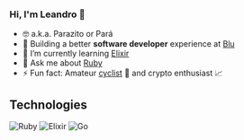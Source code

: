 ### Hi, I'm Leandro 👋

- 🤓 a.k.a. Parazito or Pará
- 🚀 Building a better **software developer** experience at [Blu](https://www.blu.com.br)
- 🌱 I’m currently learning [Elixir](http://elixir-lang.org)
- 💬 Ask me about [Ruby](https://www.ruby-lang.org)
- ⚡ Fun fact: Amateur [cyclist](https://www.strava.com/athletes/20985328) 🚴 and crypto enthusiast 📈

## Technologies

![Ruby](https://img.shields.io/badge/ruby-red?style=for-the-badge&logo=ruby&logoColor=white)
![Elixir](https://img.shields.io/badge/elixir-blueviolet?style=for-the-badge&logo=elixir&logoColor=white)
![Go](https://img.shields.io/badge/go-blue?style=for-the-badge&logo=go&logoColor=white)
